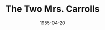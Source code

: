 ---
title: The Two Mrs. Carrolls
date: 1955-04-20
closing_date: 1955-04-30
layout: productions
playbill:
Theatre: Theatre Jacksonville
Venue: Little Theatre
cast:
- Cecily Harden: Betty Groves
- Clemence: Erika Schmeitzner
- Denis Pennington: Walter Gomel
- Doctor Tuttle: Jay Harder
- Geoffrey Carroll: Hobson Blackmon
- Harriet Updyke: Helen Keegan
- Mrs. Latham: Jane Johnson
- Sally Carroll: Ruth Klein
crew:
- Book Holder: Margaret Lafferty
- Director: Paul Geisenhof
- Light Controls: L.J. Gift
- Make-up Assistant:
  - Elizabeth Hill
  - Virginia Gomel
  - Madelon Geisenhof
  - Betty Ogilvie
  - Phil Parvin
- Make-up Chairman: Jocelyn Brown
- Painting and Construction:
  - Barbara Meyer
  - Mel Barnert
  - Elaine Barnert
  - Bill Diesinger
  - Betty Green
  - Laurel Barton
  - Budd Porter
  - Beverly Rome
  - Don Anderson
  - Fritz Jipson
  - Jim Welsford
  - Ellis Barnert
  - Millie Barnert
  - Mary Wallis
  - Margaret Burt
  - Joe Portnoy
  - Alice Nunn
  - Nat Nunn
  - Kathi Stewart
  - L.J. Gift
  - Alice Wise
  - Martha Smith
  - Jerome Fletcher
  - Esther Barnes
  - Polly Clendening
  - Rose Forney
  - Brenda Hasty
  - Joe Ellovich
  - Nina Branch
  - Bob Adams
  - Pat Eyster
  - Evelyn Cone
  - Bill Tuggle
  - Mattie Godwin
- Properties Assistant:
  - Jeanne Strickland
  - Jane White
- Properties Chairman: George Durney
- Setting and Technical Direction: George A. Ramsey, Jr.
- Sound and Music:
  - Rhetta Lackey
  - Anne Rogers
- Stage Manager: Carolina Rawls
- Wardrobe Assistant:
  - Esther Barnes
  - Shirley Caruthers
  - Elaine Barnert
  - Beverly Fink
  - Polly Clendening
  - Eileen Duval
  - Jane Marvin
- Wardrobe Chairman: Millie Barnert
- Wardrobe Coordinator: Becky Rogers
orchestra:
---